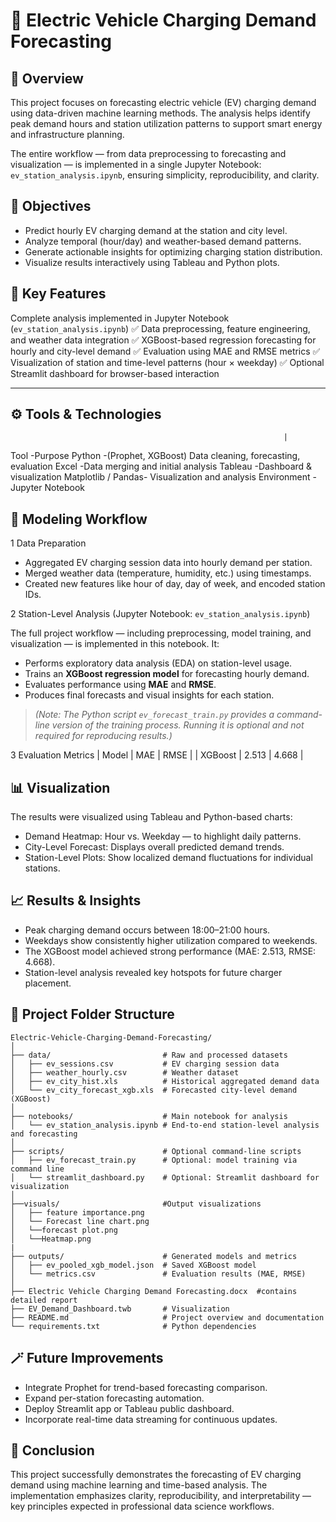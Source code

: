 
# 🚗 **Electric Vehicle Charging Demand Forecasting**

## 📘 Overview

This project focuses on forecasting electric vehicle (EV) charging demand using data-driven machine learning methods. The analysis helps identify peak demand hours and station utilization patterns to support smart energy and infrastructure planning.

The entire workflow — from data preprocessing to forecasting and visualization — is implemented in a single Jupyter Notebook: `ev_station_analysis.ipynb`, ensuring simplicity, reproducibility, and clarity.


## 🎯 Objectives

* Predict hourly EV charging demand at the station and city level.
* Analyze temporal (hour/day) and weather-based demand patterns.
* Generate actionable insights for optimizing charging station distribution.
* Visualize results interactively using Tableau and Python plots.


## 🧠 Key Features

 Complete analysis implemented in Jupyter Notebook (`ev_station_analysis.ipynb`)
✅ Data preprocessing, feature engineering, and weather data integration
✅ XGBoost-based regression forecasting for hourly and city-level demand
✅ Evaluation using MAE and RMSE metrics
✅ Visualization of station and time-level patterns (hour × weekday)
✅ Optional Streamlit dashboard for browser-based interaction

---

## ⚙️ Tools & Technologies
                                                                 |
Tool         -Purpose
Python       -(Prophet, XGBoost)	Data cleaning, forecasting, evaluation
Excel	       -Data merging and initial analysis
Tableau      -Dashboard & visualization
Matplotlib / Pandas- Visualization and analysis
Environment	- Jupyter Notebook


## 🧩 Modeling Workflow

1 Data Preparation

* Aggregated EV charging session data into hourly demand per station.
* Merged weather data (temperature, humidity, etc.) using timestamps.
* Created new features like hour of day, day of week, and encoded station IDs.

2 Station-Level Analysis (Jupyter Notebook: `ev_station_analysis.ipynb`)

The full project workflow — including preprocessing, model training, and visualization — is implemented in this notebook.
It:

* Performs exploratory data analysis (EDA) on station-level usage.
* Trains an **XGBoost regression model** for forecasting hourly demand.
* Evaluates performance using **MAE** and **RMSE**.
* Produces final forecasts and visual insights for each station.

> *(Note: The Python script `ev_forecast_train.py` provides a command-line version of the training process. Running it is optional and not required for reproducing results.)*

3 Evaluation Metrics
| Model   | MAE   | RMSE  |
| XGBoost | 2.513 | 4.668 |

## 📊 Visualization

The results were visualized using Tableau and Python-based charts:

* Demand Heatmap: Hour vs. Weekday — to highlight daily patterns.
* City-Level Forecast: Displays overall predicted demand trends.
* Station-Level Plots: Show localized demand fluctuations for individual stations.


## 📈 Results & Insights

* Peak charging demand occurs between 18:00–21:00 hours.
* Weekdays show consistently higher utilization compared to weekends.
* The XGBoost model achieved strong performance (MAE: 2.513, RMSE: 4.668).
* Station-level analysis revealed key hotspots for future charger placement.


## 🧩 Project Folder Structure

```
Electric-Vehicle-Charging-Demand-Forecasting/
│
├── data/                         # Raw and processed datasets
│   ├── ev_sessions.csv           # EV charging session data
│   ├── weather_hourly.csv        # Weather dataset
│   ├── ev_city_hist.xls          # Historical aggregated demand data
│   └── ev_city_forecast_xgb.xls  # Forecasted city-level demand (XGBoost)
│
├── notebooks/                    # Main notebook for analysis
│   └── ev_station_analysis.ipynb # End-to-end station-level analysis and forecasting
│
├── scripts/                      # Optional command-line scripts
│   ├── ev_forecast_train.py      # Optional: model training via command line
│   └── streamlit_dashboard.py    # Optional: Streamlit dashboard for visualization
│
├──visuals/                       #Output visualizations
│   ├── feature importance.png
│   └── Forecast line chart.png
│   └──forecast plot.png
│   └──Heatmap.png
|
├── outputs/                      # Generated models and metrics
│   ├── ev_pooled_xgb_model.json  # Saved XGBoost model
│   └── metrics.csv               # Evaluation results (MAE, RMSE)
│
├── Electric Vehicle Charging Demand Forecasting.docx  #contains detailed report
├── EV_Demand_Dashboard.twb       # Visualization
├── README.md                     # Project overview and documentation
└── requirements.txt              # Python dependencies
```



## 🪄 Future Improvements

* Integrate Prophet for trend-based forecasting comparison.
* Expand per-station forecasting automation.
* Deploy Streamlit app or Tableau public dashboard.
* Incorporate real-time data streaming for continuous updates.


## 🙌 Conclusion

This project successfully demonstrates the forecasting of EV charging demand using machine learning and time-based analysis.
The implementation emphasizes clarity, reproducibility, and interpretability — key principles expected in professional data science workflows.


